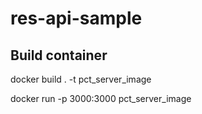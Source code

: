 # res-api-sample

## Build container

docker build . -t pct_server_image

docker run -p 3000:3000 pct_server_image
